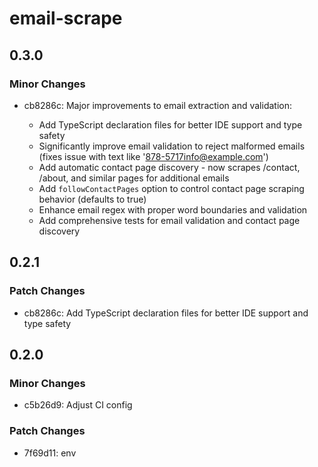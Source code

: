 # email-scrape

## 0.3.0

### Minor Changes

- cb8286c: Major improvements to email extraction and validation:

  - Add TypeScript declaration files for better IDE support and type safety
  - Significantly improve email validation to reject malformed emails (fixes issue with text like '878-5717info@example.com')
  - Add automatic contact page discovery - now scrapes /contact, /about, and similar pages for additional emails
  - Add `followContactPages` option to control contact page scraping behavior (defaults to true)
  - Enhance email regex with proper word boundaries and validation
  - Add comprehensive tests for email validation and contact page discovery

## 0.2.1

### Patch Changes

- cb8286c: Add TypeScript declaration files for better IDE support and type safety

## 0.2.0

### Minor Changes

- c5b26d9: Adjust CI config

### Patch Changes

- 7f69d11: env
